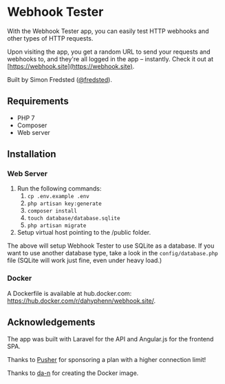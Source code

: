 # Webhook Tester

With the Webhook Tester app, you can easily test HTTP webhooks and other types of HTTP requests. 

Upon visiting the app, you get a random URL to send your requests and webhooks to, and they're all logged in the app – instantly. Check it out at [https://webhook.site](https://webhook.site). 

Built by Simon Fredsted ([@fredsted](https://twitter.com/fredsted)).

## Requirements

* PHP 7
* Composer
* Web server

## Installation

### Web Server

1. Run the following commands:
   1. `cp .env.example .env`
   2. `php artisan key:generate`
   3. `composer install`
   4. `touch database/database.sqlite`
   5. `php artisan migrate`
2. Setup virtual host pointing to the /public folder.

The above will setup Webhook Tester to use SQLite as a database. If you want to use another database type, take a look in the `config/database.php` file (SQLite will work just fine, even under heavy load.)

### Docker

A Dockerfile is available at hub.docker.com: https://hub.docker.com/r/dahyphenn/webhook.site/. 

## Acknowledgements

The app was built with Laravel for the API and Angular.js for the frontend SPA.

Thanks to [Pusher](https://pusher.com) for sponsoring a plan with a higher connection limit!

Thanks to [da-n](https://github.com/da-n) for creating the Docker image.
